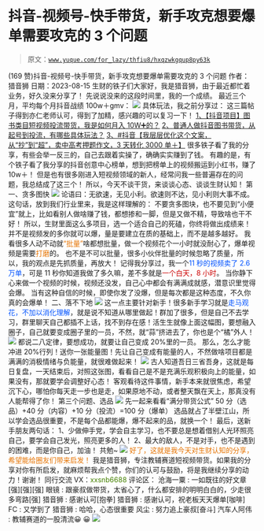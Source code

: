 # 抖音-视频号-快手带货，新手攻克想要爆单需要攻克的 3 个问题

> 原文：[`www.yuque.com/for_lazy/thfiu8/hxqzwkgqup8py63k`](https://www.yuque.com/for_lazy/thfiu8/hxqzwkgqup8py63k)

<ne-h2 id="b9ab450c" data-lake-id="b9ab450c"><ne-heading-ext><ne-heading-anchor></ne-heading-anchor><ne-heading-fold></ne-heading-fold></ne-heading-ext><ne-heading-content><ne-text id="u0147d2b1">(169 赞)抖音-视频号-快手带货，新手攻克想要爆单需要攻克的 3 个问题</ne-text></ne-heading-content></ne-h2> <ne-p id="u04f91ef7" data-lake-id="u04f91ef7"><ne-text id="u649d226b">作者： 猎音狮</ne-text></ne-p> <ne-p id="ua486644f" data-lake-id="ua486644f"><ne-text id="ub17d61f6">日期：2023-08-15</ne-text></ne-p> <ne-p id="u4c86837b" data-lake-id="u4c86837b"><ne-text id="uaf7fa9cd">生财的铁子们大家好，我是猎音狮，由于最近都忙着业务，好久没来分享了！</ne-text></ne-p> <ne-p id="u15b6a890" data-lake-id="u15b6a890"><ne-text id="u1ed23755">先说说没来的这段时间里，我的一个成绩。</ne-text></ne-p> <ne-p id="ub00c1b65" data-lake-id="ub00c1b65"><ne-text id="u035333ca">最近三个月，平均每个月抖音战绩 100w＋gmv：</ne-text></ne-p> <ne-p id="u447daff3" data-lake-id="u447daff3"><ne-card data-card-name="image" data-card-type="inline" id="V6ctJ" data-event-boundary="card">![](img/fe1906ca94537e128e0350049db6a5ad.png)  <ne-hole id="u4361e1e4" data-lake-id="u4361e1e4"><ne-card data-card-name="hr" data-card-type="block" id="DD9Az" data-event-boundary="card"><ne-p id="u662c3e7c" data-lake-id="u662c3e7c"><ne-text id="u0b47a634" ne-bold="true">具体玩法，我之前分享过：</ne-text></ne-p> <ne-p id="u720e8d21" data-lake-id="u720e8d21"><ne-text id="u8966c542">这</ne-text><ne-text id="uda952448" ne-bold="true">三篇帖子</ne-text><ne-text id="u6a63c7d9">得到亦仁老师认可，得到了加精，感兴趣的可以复习一下！</ne-text></ne-p> <ne-p id="u18b1e205" data-lake-id="u18b1e205">[<ne-text id="u81bbbe81" ne-bold="true" ne-underline="true">1、【抖音项目】图书类目短视频投流带货，我是如何月入 10W➕的？</ne-text>](https://t.zsxq.com/0e2QVMLub)</ne-p> <ne-p id="u6f6692ae" data-lake-id="u6f6692ae">[<ne-text id="uc6ed6b4a" ne-bold="true" ne-underline="true">2、</ne-text>](https://t.zsxq.com/0e1k8vMdS)[<ne-text id="u6650a2c3" ne-bold="true" ne-underline="true">普通人做抖音图书带货，从起号到投流，有哪些具体玩法？</ne-text>](https://t.zsxq.com/0e1k8vMdS)</ne-p> <ne-p id="u3016666d" data-lake-id="u3016666d">[<ne-text id="u1c7232d3" ne-bold="true" ne-underline="true">3、#抖音【我层层优化这个文案，从“抄”到“超”，卖中高考押题作文，3 天转化 3000 单＋】</ne-text>](https://t.zsxq.com/0eUuHMVwk)</ne-p> <ne-hole id="u3273076c" data-lake-id="u3273076c"><ne-card data-card-name="hr" data-card-type="block" id="MwJ94" data-event-boundary="card"><ne-p id="u5f818d71" data-lake-id="u5f818d71"><ne-text id="u829c0259">很多铁子看了我的分享，有些会举一反三的，自己去跟着实操了，确确实实赚到了钱。</ne-text></ne-p> <ne-p id="u8b3793d7" data-lake-id="u8b3793d7"><ne-text id="u8adc3af9">有趣的是，有个铁子看了我分享的抖音创意中心榜单，想到把榜单上的视频搬运到小红书，赚了</ne-text><ne-text id="u2d831106" ne-bold="true">10w＋</ne-text><ne-text id="ue40f12f1">！</ne-text></ne-p> <ne-p id="u8be7fcd0" data-lake-id="u8be7fcd0"><ne-text id="u5db11f21">但是也有很多刚进入短视频领域的新人，经常问我一些普遍存在的问题，我总结成了这</ne-text><ne-text id="u33874bbf" ne-bold="true">三个</ne-text><ne-text id="ua2950968">！</ne-text></ne-p> <ne-p id="uc6c57d82" data-lake-id="uc6c57d82"><ne-text id="ub21bb554">所以，今天不谈干货，来谈谈心态、谈谈</ne-text><ne-text id="u543a497d" ne-bold="true">生财认知</ne-text><ne-text id="u142d80b1">！</ne-text></ne-p> <ne-p id="u99e89410" data-lake-id="u99e89410"><ne-text id="uf395b0f3" ne-bold="true">第一、贪多图快</ne-text></ne-p> <ne-p id="u0a7b6f20" data-lake-id="u0a7b6f20"><ne-card data-card-name="image" data-card-type="inline" id="RdiQu" data-event-boundary="card">![](img/6e139e3438d565122c04b9d387b35e44.png)  <ne-p id="ud343cc89" data-lake-id="ud343cc89"><ne-text id="u4f988365">论语曰：</ne-text><ne-text id="uef2791ab" ne-bold="true">无欲速，无见小利。欲速则不达，见小利则大事不成。</ne-text></ne-p> <ne-p id="u337b1f30" data-lake-id="u337b1f30"><ne-text id="u39b8299a">这句话，放到我们行业里来，我是这样理解的：</ne-text></ne-p> <ne-p id="udca7580f" data-lake-id="udca7580f"><ne-text id="u942d780b" ne-italic="true" ne-underline="true">不要贪多图块，也不要见到“小便宜”就上，比如看别人做啥赚了钱，都想掺和一脚，但是又做不精，导致啥也干不好！</ne-text></ne-p> <ne-p id="u1db674dd" data-lake-id="u1db674dd"><ne-text id="uc696ea20">所以，生财里面这么多项目，选一个适合自己的死磕，你终将做出成绩来！</ne-text></ne-p> <ne-p id="uc5aff2fc" data-lake-id="uc5aff2fc"><ne-text id="uee0ad11e">并不是视频发的多你就可以爆，量是要建立在质的基础上，而不是越多越好。</ne-text></ne-p> <ne-p id="ud8e9c44c" data-lake-id="ud8e9c44c"><ne-text id="ue73a2cdf">我看很多人动不动就</ne-text><ne-text id="ucac4bdb7" style="color: rgb(230, 115, 0);">“批量”</ne-text><ne-text id="u90900e14">啥都想批量，做一个视频花个一小时就没耐心了，爆单视频是需要</ne-text><ne-text id="u5ea5c2bd" style="color: rgb(230, 115, 0);">打磨</ne-text><ne-text id="u80c53acb">的。</ne-text></ne-p> <ne-p id="ucfaf6d17" data-lake-id="ucfaf6d17"><ne-text id="uac26ed20">也不是不可以批量，很多小伙伴</ne-text><ne-text id="uee8914e1" ne-bold="true">批量</ne-text><ne-text id="u8e0eba26">的时候忽略了</ne-text><ne-text id="u7c285a7f" ne-bold="true">质量</ne-text><ne-text id="ufeb1d829">，所以，我的观点是</ne-text><ne-text id="uf97f8d3f" ne-bold="true">先抓质量，再放大！</ne-text></ne-p> <ne-p id="u6df5cdb8" data-lake-id="u6df5cdb8"><ne-text id="u1bf09f17">记得我分享过，我一个</ne-text><ne-text id="u61befa9d" style="color: rgb(0, 82, 255);">11 秒的视频卖了 2.6 万单</ne-text><ne-text id="u8c16eb5c">，可是 11 秒你知道我做了多久嘛，差不多就是</ne-text><ne-text id="u05d4ce26" style="color: rgb(204, 0, 0);">一个白天，8 小时</ne-text><ne-text id="ubbe706b6">。</ne-text></ne-p> <ne-p id="ud85ebab8" data-lake-id="ud85ebab8"><ne-text id="ueb01e018">当你静下心来做一个视频的时候，视频还没发，自己心中都会有满满成就感，潜意识里觉得会爆。</ne-text></ne-p> <ne-p id="u5cbc9207" data-lake-id="u5cbc9207"><ne-text id="u407e8e50">当有这种自信的时候，即使你发了没爆，但是每次都是这种态度，不久你真的会爆单！</ne-text></ne-p> <ne-p id="uc6a7c3a7" data-lake-id="uc6a7c3a7"><ne-text id="u33e1e4fb" ne-bold="true">二、落不下地</ne-text></ne-p> <ne-p id="ua3644c12" data-lake-id="ua3644c12"><ne-card data-card-name="image" data-card-type="inline" id="e8aY7" data-event-boundary="card">![](img/d4464cd4fd43981b869f26acb86522e2.png)  <ne-p id="u20245da3" data-lake-id="u20245da3"><ne-text id="u05906c86">这一点主要针对新手！很多新手学习就是</ne-text><ne-text id="u07fbe796" style="color: rgb(0, 82, 255);">走马观花，不加以消化理解</ne-text><ne-text id="uda020f5b">，就是说不知道从哪里做起！群加了很多，但是自己不去学习，群里聊天自己都</ne-text><ne-text id="u6ed1e914" ne-bold="true">插不上话</ne-text><ne-text id="uf5e0cc1c">，</ne-text><ne-text id="ua1cbf7c0" ne-bold="true" ne-underline="true">找不到存在感</ne-text><ne-text id="u1fdd8185">！活生生就像上面这幅图，要想融入圈子，自己就要变成圈子里的一员，不然，就“</ne-text><ne-text id="uf46a7d06" ne-bold="true">蒜</ne-text><ne-text id="u173554d3">”挤进去了，你也是个“</ne-text><ne-text id="u86c88b47" ne-bold="true">橘</ne-text><ne-text id="uf04cf15f">”外人！</ne-text></ne-p> <ne-p id="u5f1e5614" data-lake-id="u5f1e5614"><ne-card data-card-name="image" data-card-type="inline" id="j7yGO" data-event-boundary="card">![](img/adb6974314e41828c07c5462f472ff10.png)</ne-card></ne-p> <ne-p id="u801ecfd2" data-lake-id="u801ecfd2"><ne-text id="ue9ee38c5">都说</ne-text><ne-text id="uce4cb7ba" ne-bold="true">二八定律</ne-text><ne-text id="ua68aae80">，要想成功，就要让自己变成 20%里的一员。</ne-text></ne-p> <ne-p id="uc5a9f24e" data-lake-id="uc5a9f24e"><ne-text id="ud5c88a24">那么，怎么才能冲进 20%行列！送你一张能量图！先让自己变成有能量的人，不然做啥项目都是满满的消极情绪与负能量，就很难做起来！</ne-text></ne-p> <ne-p id="uef3cf170" data-lake-id="uef3cf170"><ne-card data-card-name="image" data-card-type="inline" id="t17fX" data-event-boundary="card">![](img/b93fa0e1b7516204a265076a45b3a6dc.png)  <ne-p id="u626a6fc8" data-lake-id="u626a6fc8"><ne-text id="u96099d56">古人知道吾日三省吾身，这就是每日复盘，一天结束后，对照这张图，看看自己是不是充满乐观积极向上的能量，如果没有，那就要学会调整好心态！</ne-text></ne-p> <ne-p id="uf01fdea6" data-lake-id="uf01fdea6"><ne-text id="u4454ef29">客观看待这件事情，新手本来就很焦虑，希望沉下心，哪怕你每天走一步也是走，如果原地不动，或者整天飘在天上，那真没有人能帮得了你！</ne-text></ne-p> <ne-p id="uc4ee87a1" data-lake-id="uc4ee87a1"><ne-text id="u8e3d71fe" ne-bold="true">第三个问题、选品</ne-text></ne-p> <ne-p id="uf011f804" data-lake-id="uf011f804"><ne-card data-card-name="image" data-card-type="inline" id="AuuZr" data-event-boundary="card">![](img/b79506959b9125e7950f7e6f7ef76c10.png)  <ne-p id="u98de1f59" data-lake-id="u98de1f59"><ne-text id="u4c9ccd68" ne-bold="true">先一起来看看“满分带货公式”</ne-text></ne-p> <ne-p id="u916c02e9" data-lake-id="u916c02e9"><ne-text id="u90d7c4e8" ne-bold="true">50 分（选品）</ne-text><ne-text id="u08a364ed" ne-bold="true">+</ne-text><ne-text id="u40c29665" ne-bold="true">40 分（内容）</ne-text><ne-text id="uc85f8a21" ne-bold="true">+</ne-text><ne-text id="u6977181b" ne-bold="true">10 分（投流）</ne-text><ne-text id="ufe7eba82" ne-bold="true">=</ne-text><ne-text id="u382768af" ne-bold="true">100 分（爆单）</ne-text></ne-p> <ne-p id="ud9b471f1" data-lake-id="ud9b471f1"><ne-text id="u342a7e76">选品就占了半壁江山，所以学会选品很重要，不是每个品都能爆，爆不起来的品，就换一个！</ne-text></ne-p> <ne-p id="u97e21c0b" data-lake-id="u97e21c0b"><ne-text id="ucf0e3f6e">最后，送新手朋友</ne-text><ne-text id="uab831cf2" ne-bold="true">两句话</ne-text><ne-text id="uabf5b0d0">：</ne-text></ne-p> <ne-p id="u8c3fb317" data-lake-id="u8c3fb317"><ne-text id="uc0fc98a9" ne-bold="true" ne-underline="true">1、少做伸手党，学会自主学习，也不要总是想着借别人光环照亮自己，要学会自己发光，照亮更多的人！</ne-text></ne-p> <ne-p id="uefd38524" data-lake-id="uefd38524"><ne-text id="udc87a41e" ne-bold="true" ne-underline="true">2、</ne-text><ne-text id="u13b32acc" ne-bold="true">最大的敌人，不是对手，也不是遇到的困难，而是你自己，加油！</ne-text></ne-p> <ne-p id="u2e4265fc" data-lake-id="u2e4265fc"><ne-text id="u13ee8dd5" ne-bold="true">共勉~</ne-text></ne-p> <ne-p id="u6a9bb8e7" data-lake-id="u6a9bb8e7"><ne-card data-card-name="image" data-card-type="inline" id="Frv64" data-event-boundary="card">![](img/aec84d1fadebb8611ea40152ff518c69.png)  <ne-p id="u8c604f8a" data-lake-id="u8c604f8a"><ne-text id="ue0a1ced5" style="color: rgb(230, 115, 0);">好了，这就是我今天对生财认知的分享，希望能给圈友们带来启发！</ne-text></ne-p> <ne-p id="ud17af15c" data-lake-id="ud17af15c"><ne-text id="ue85bcda1" style="background-color: rgb(255, 255, 255); color: rgb(26, 26, 26);">我是猎音狮，</ne-text><ne-text id="u009723ce" ne-bold="true">专注教辅赛道短视频带货</ne-text><ne-text id="u09d1508f" style="background-color: rgb(255, 255, 255); color: rgb(26, 26, 26);">。如果我的分享对你有所</ne-text><ne-text id="uaa96d20f" ne-bold="true">启发</ne-text><ne-text id="u407ad751" style="background-color: rgb(255, 255, 255); color: rgb(26, 26, 26);">，就麻烦帮我</ne-text><ne-text id="u83f8ccd9" ne-bold="true">点个赞</ne-text><ne-text id="ube7c5340" style="background-color: rgb(255, 255, 255); color: rgb(26, 26, 26);">，你们的</ne-text><ne-text id="uc4021292" ne-bold="true">认可</ne-text><ne-text id="u6493f58c" style="background-color: rgb(255, 255, 255); color: rgb(26, 26, 26);">与</ne-text><ne-text id="u2d99c7e8" ne-bold="true">鼓励</ne-text><ne-text id="uf2112472" style="background-color: rgb(255, 255, 255); color: rgb(26, 26, 26);">，将是我</ne-text><ne-text id="u81cefa88" ne-bold="true">继续分享的动力</ne-text><ne-text id="u79150399" style="background-color: rgb(255, 255, 255); color: rgb(26, 26, 26);">！谢谢！</ne-text></ne-p> <ne-p id="ua5ac411c" data-lake-id="ua5ac411c"><ne-text id="u7114ce6f" style="background-color: rgb(255, 255, 255); color: rgb(26, 26, 26);">同行交流 VX：</ne-text><ne-text id="u32185adf" style="color: rgb(69, 128, 0); background-color: rgb(255, 255, 255);">xxsnb6688</ne-text></ne-p> <ne-hole id="u7421c7dd" data-lake-id="u7421c7dd"><ne-card data-card-name="hr" data-card-type="block" id="Xc1hP" data-event-boundary="card"><ne-p id="ub9904eef" data-lake-id="ub9904eef"><ne-text id="ue1763d73">评论区：</ne-text></ne-p> <ne-p id="u9e6978ba" data-lake-id="u9e6978ba"><ne-text id="u5beac244">沧海一粟 : 一如既往的好文章[强][强][强]</ne-text> <ne-text id="u17ac8df5">眼镜 : 跟豪叔做带货，太省心了，什么都安排的明明白白的，少走很多弯路[强]</ne-text> <ne-text id="u0556c10b">猎音狮 : 感谢认可[抱拳]</ne-text> <ne-text id="u8f5a4f42">猎音狮 : 感谢认可，祝老板天天爆单[咖啡]</ne-text> <ne-text id="ud8efd119">FC : 又学到了</ne-text> <ne-text id="uce6ba499">猎音狮 : 哈哈，心态很重要</ne-text> <ne-text id="u39e19453">风尘 : 努力追上豪叔[奋斗]</ne-text> <ne-text id="u67fa0929">汽车人阿伟 : 教辅赛道的一股清流😀 😀</ne-text></ne-p> <ne-p id="u536b3f6b" data-lake-id="u536b3f6b"><ne-card data-card-name="image" data-card-type="inline" id="BPBaZ" data-event-boundary="card">![](img/894d30a529e7c37bcd3392323c99941c.png)  <ne-hole id="u37c6c07c" data-lake-id="u37c6c07c"><ne-card data-card-name="hr" data-card-type="block" id="JWoSx" data-event-boundary="card"></ne-card></ne-hole></ne-card></ne-p></ne-card></ne-hole></ne-card></ne-p></ne-card></ne-p></ne-card></ne-p></ne-card></ne-p></ne-card></ne-p></ne-card></ne-hole></ne-card></ne-hole></ne-card></ne-p>